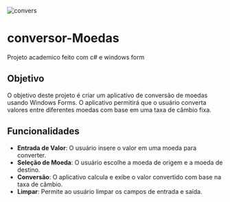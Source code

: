 ![convers](https://github.com/user-attachments/assets/abc23bf3-ce32-41b6-8f60-ac23efe19c6f)


# conversor-Moedas
 Projeto academico feito com c# e windows form



## Objetivo
O objetivo deste projeto é criar um aplicativo de conversão de moedas usando Windows Forms. O aplicativo permitirá que o usuário converta valores entre diferentes moedas com base em uma taxa de câmbio fixa.

## Funcionalidades
- **Entrada de Valor**: O usuário insere o valor em uma moeda para converter.
- **Seleção de Moeda**: O usuário escolhe a moeda de origem e a moeda de destino.
- **Conversão**: O aplicativo calcula e exibe o valor convertido com base na taxa de câmbio.
- **Limpar**: Permite ao usuário limpar os campos de entrada e saída.








